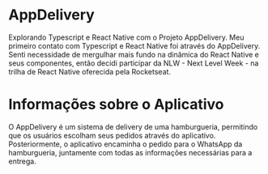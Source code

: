 # AppDelivery
Explorando Typescript e React Native com o Projeto AppDelivery. Meu primeiro contato com Typescript e React Native foi através do AppDelivery. Senti necessidade de mergulhar mais fundo na dinâmica do React Native e seus componentes, então decidi participar da NLW - Next Level Week - na trilha de React Native oferecida pela Rocketseat.

# Informações sobre o Aplicativo
O AppDelivery é um sistema de delivery de uma hamburgueria, permitindo que os usuários escolham seus pedidos através do aplicativo. Posteriormente, o aplicativo encaminha o pedido para o WhatsApp da hamburgueria, juntamente com todas as informações necessárias para a entrega.
